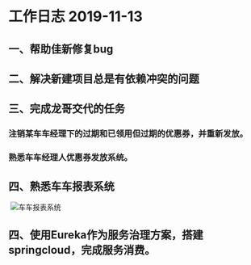 # 工作日志 2019-11-13

## 一、帮助佳新修复bug

## 二、解决新建项目总是有依赖冲突的问题

## 三、完成龙哥交代的任务

### 	注销某车车经理下的过期和已领用但过期的优惠券，并重新发放。

### 	熟悉车车经理人优惠券发放系统。

## 四、熟悉车车报表系统

​	![车车报表系统](C:\Users\HP\Desktop\工作\车车报表系统.png)

## 四、使用Eureka作为服务治理方案，搭建springcloud，完成服务消费。